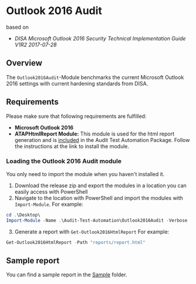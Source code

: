 # Outlook 2016 Audit

based on
* _DISA Microsoft Outlook 2016 Security Technical Implementation Guide V1R2 2017-07-28_

## Overview

The `Outlook2016Audit`-Module benchmarks the current Microsoft Outlook 2016 settings with current hardening standards from DISA.

## Requirements

Please make sure that following requirements are fulfilled:

* **Microsoft Outlook 2016**
* **ATAPHtmlReport Module:** This module is used for the html report generation and is [included](../ATAPHtmlReport) in the Audit Test Automation Package. Follow the instructions at the link to install the module.

### Loading the Outlook 2016 Audit module

You only need to import the module when you haven't installed it.

1. Download the release zip and export the modules in a location you can easily access with PowerShell
2. Navigate to the location with PowerShell and import the modules with `Import-Module`. For example:
```Powershell
cd .\Desktop\
Import-Module -Name .\Audit-Test-Automation\Outlook2016Audit -Verbose
```
3. Generate a report with `Get-Outlook2016HtmlReport` For example:
```PowerShell
Get-Outlook2016HtmlReport -Path "reports/report.html"
```

## Sample report

You can find a sample report in the [Sample](Sample) folder.